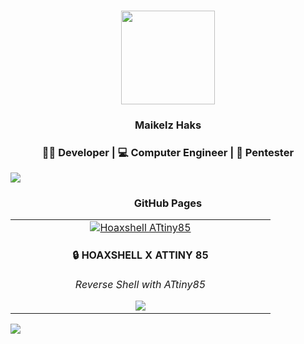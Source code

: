 <h3 align="center"> 
  <img src="https://avatars.githubusercontent.com/u/85068672?v=4" height="150"/>
</h3>

<h3 align="center">Maikelz Haks</h3>  
<h3 align="center"> 👨‍💻 Developer | 💻 Computer Engineer | 🐞 Pentester </h3>

<img src="https://user-images.githubusercontent.com/73097560/115834477-dbab4500-a447-11eb-908a-139a6edaec5c.gif">

<h3 align="center"> GitHub Pages</h3>

<div align="center">

<table>
  <tr>
    <td align="center" width="400">
      <a href="https://maikelz-haks.github.io/Hoaxshell_Digispark_Attiny85/" target="_blank">
        <img src="https://github-readme-stats.vercel.app/api/pin/?username=maikelz-haks&repo=Hoaxshell_Digispark_Attiny85&theme=dark&hide_border=true" alt="Hoaxshell ATtiny85"/>
      </a>
      <br>
      <h4>🔒 HOAXSHELL X ATTINY 85</h4>
      <p><em>Reverse Shell with ATtiny85</em></p>
      <a href="https://maikelz-haks.github.io/Hoaxshell_Digispark_Attiny85/" target="_blank">
        <img src="https://img.shields.io/badge/Ver%20Proyecto-FF6B6B?style=for-the-badge&logo=github&logoColor=white"/>
      </a>
    </td>
  </tr>
</table>

</div>

<img src="https://user-images.githubusercontent.com/73097560/115834477-dbab4500-a447-11eb-908a-139a6edaec5c.gif">
